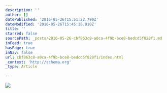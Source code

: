 ```yaml
---
description: ''
author: []
datePublished: '2016-05-26T15:51:22.790Z'
dateModified: '2016-05-26T15:45:18.010Z'
title: ''
starred: false
sourcePath: _posts/2016-05-26-cbf863c8-a0ca-4f9b-bce8-bedcd5f828f1.md
inFeed: true
hasPage: true
inNav: false
url: cbf863c8-a0ca-4f9b-bce8-bedcd5f828f1/index.html
_context: 'http://schema.org'
_type: Article

---
```

![](https://the-grid-user-content.s3-us-west-2.amazonaws.com/235ff4b1-8516-4f76-919c-c8ab3a270479.jpg)